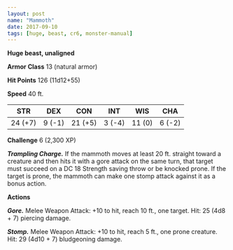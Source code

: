```yaml
---
layout: post
name: "Mammoth"
date: 2017-09-10
tags: [huge, beast, cr6, monster-manual]
---
```


**Huge beast, unaligned**

**Armor Class** 13 (natural armor)

**Hit Points** 126 (11d12+55)

**Speed** 40 ft.

|   STR   |   DEX   |   CON   |   INT   |   WIS   |   CHA   |
|:-----:|:-----:|:-----:|:-----:|:-----:|:-----:|
| 24 (+7) | 9 (-1) | 21 (+5) | 3 (-4) | 11 (0) | 6 (-2) |

**Challenge** 6 (2,300 XP)

***Trampling Charge.*** If the mammoth moves at least 20 ft. straight toward a creature and then hits it with a gore attack on the same turn, that target must succeed on a DC 18 Strength saving throw or be knocked prone. If the target is prone, the mammoth can make one stomp attack against it as a bonus action.

**Actions**

***Gore.*** Melee Weapon Attack: +10 to hit, reach 10 ft., one target. Hit: 25 (4d8 + 7) piercing damage.

***Stomp.*** Melee Weapon Attack: +10 to hit, reach 5 ft., one prone creature. Hit: 29 (4d10 + 7) bludgeoning damage.


